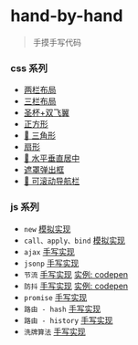 # hand-by-hand

> 手摸手写代码

### css 系列

-   [两栏布局](https://lebronjs.github.io/hand-by-hand/css/两栏布局.html)
-   [三栏布局](https://lebronjs.github.io/hand-by-hand/css/三栏布局.html)
-   [圣杯+双飞翼](https://lebronjs.github.io/hand-by-hand/css/圣杯+双飞翼.html)
-   [正方形](https://lebronjs.github.io/hand-by-hand/css/正方形.html)
-   [📌 三角形](https://lebronjs.github.io/hand-by-hand/css/三角形.html)
-   [扇形](https://lebronjs.github.io/hand-by-hand/css/扇形.html)
-   [📌 水平垂直居中](https://lebronjs.github.io/hand-by-hand/css/水平垂直居中.html)
-   [遮罩弹出框](https://lebronjs.github.io/hand-by-hand/css/弹出框.html)
-   [📌 可滚动导航栏](https://lebronjs.github.io/hand-by-hand/css/导航栏.html)

### js 系列

-   `new` [模拟实现](https://github.com/lebronjs/hand-by-hand/blob/master/js/_new.js)
-   `call、apply、bind` [模拟实现](https://github.com/lebronjs/hand-by-hand/blob/master/js/_call_apply_bind.js)
-   `ajax` [手写实现](https://github.com/lebronjs/hand-by-hand/blob/master/js/_ajax.js)
-   `jsonp` [手写实现](https://github.com/lebronjs/hand-by-hand/blob/master/js/_jsonp.js)
-   `节流` [手写实现](https://github.com/lebronjs/hand-by-hand/blob/master/js/_debounce.js) [实例: codepen](https://codepen.io/xuge/pen/NWxdWRx)
-   `防抖` [手写实现](https://github.com/lebronjs/hand-by-hand/blob/master/js/_throttle.js) [实例: codepen](https://codepen.io/xuge/pen/LYGbVqB)
-   `promise` [手写实现](https://github.com/lebronjs/hand-by-hand/blob/master/js/_Promise.js)
-   `路由 - hash` [手写实现](https://lebronjs.github.io/hand-by-hand/js/hash_route.html)
-   `路由 - history` [手写实现](https://lebronjs.github.io/hand-by-hand/js/history_route.html)
-   `洗牌算法` [手写实现](https://github.com/lebronjs/hand-by-hand/blob/master/js/_shuffle.js)
